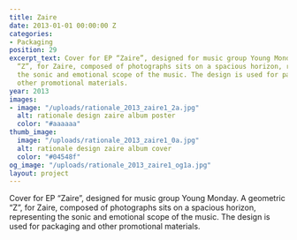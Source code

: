 ```yaml
---
title: Zaire
date: 2013-01-01 00:00:00 Z
categories:
- Packaging
position: 29
excerpt_text: Cover for EP “Zaire”, designed for music group Young Monday. A geometric
  “Z”, for Zaire, composed of photographs sits on a spacious horizon, representing
  the sonic and emotional scope of the music. The design is used for packaging and
  other promotional materials.
year: 2013
images:
- image: "/uploads/rationale_2013_zaire1_2a.jpg"
  alt: rationale design zaire album poster
  color: "#aaaaaa"
thumb_image:
  image: "/uploads/rationale_2013_zaire1_0a.jpg"
  alt: rationale design zaire album cover
  color: "#04548f"
og_image: "/uploads/rationale_2013_zaire1_og1a.jpg"
layout: project
---
```


Cover for EP “Zaire”, designed for music group Young Monday. A geometric “Z”, for Zaire, composed of photographs sits on a spacious horizon, representing the sonic and emotional scope of the music. The design is used for packaging and other promotional materials.